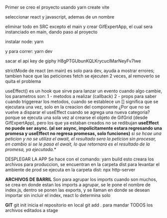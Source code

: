 Primer se creo el proyecto usando 
yarn create vite

seleccionar react y javascript, ademas de un nombre

eliminar todo en SRC excepto el main y crear GifExpertApp, el cual
sera instanciado en main, dando paso al proyecto

instalar node:
yarn

y para correr:
yarn dev

sacar el api key de giphy
H8gPTGUbunKQLKrycuclMarNeyFv7lwe



strictMode de react (en main) es solo para dev, ayuda a mostrar errores; tambien hace que las peticiones fetch se ejecuten 2 veces, al removerlo se quita el problema

useEffect() es un hook que sirve para lanzar un evento cuando algo cambie, los parametros son:
1 - metodos a realizar (callback)
2 - props para saber cuando triggerear los metodos, cuando se establece un [] significa que se ejecutara una vez, solo en la creacion del componente
¿Por que no se vuelve a disparar el useEffect cuando se agrega una nueva categoria?
    porque se ejecuta una sola vez al crearse el objeto de GifGrid (desde GifExpertApp), pero los que ya estaban creados no se redibujan
**useEffect no puede ser async. (al ser async, impolicitamente estara regresando una promesa y useEffect no regresa promesas, solo funciones)**
*si se hcae una peticion y no se utiliza el await, el resultado sera la peticion sin procesar, en cambio si se le pasa el await, lo que retornara es el resultado
de la promesa, ya ejecutada.**



DESPLEGAR LA APP
Se hace con el comando:
    yarn build
esto creara los archivos para produccion, se encuentran en la carpeta dist
para levantar el ambiente de prod se ejecuta en la carpeta dist:
    npx http-server

**ARCHIVOS DE BARRIL**
Son para agrupar los imports cuando son muchos, se crea en donde estan los imports a agrupar, se le
pone el nombre de index.js, dentro se ponen las exports, y se llaman en donde se desean importar sin incluir el index,
react lo determina solo

**GIT**
git init    inicia el repositorio en local
git add .   para mandar TODOS los archivos editados a stage